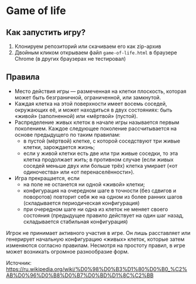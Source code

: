 # Game of life

## Как запустить игру?
1. Клонируем репозиторий или скачиваем его как zip-архив
2. Двойным кликом открываем файл `game-of-life.html` в браузере Chrome (в других браузерах не тестировал)

## Правила

- Место действия игры — размеченная на клетки плоскость, которая может быть безграничной, ограниченной, или замкнутой.
- Каждая клетка на этой поверхности имеет восемь соседей, окружающих её, и может находиться в двух состояниях: быть «живой» (заполненной) или «мёртвой» (пустой).
- Распределение живых клеток в начале игры называется первым поколением. Каждое следующее поколение рассчитывается на основе предыдущего по таким правилам:
  - в пустой (мёртвой) клетке, с которой соседствуют три живые клетки, зарождается жизнь;
  - если у живой клетки есть две или три живые соседки, то эта клетка продолжает жить; в противном случае (если живых соседей меньше двух или больше трёх) клетка умирает («от одиночества» или «от перенаселённости»).
- Игра прекращается, если
  - на поле не останется ни одной «живой» клетки;
  - конфигурация на очередном шаге в точности (без сдвигов и поворотов) повторит себя же на одном из более ранних шагов (складывается периодическая конфигурация)
  - при очередном шаге ни одна из клеток не меняет своего состояния (предыдущее правило действует на один шаг назад, складывается стабильная конфигурация)

Игрок не принимает активного участия в игре. Он лишь расставляет или генерирует начальную конфигурацию «живых» клеток, которые затем изменяются согласно правилам. Несмотря на простоту правил, в игре может возникать огромное разнообразие форм.

Источник: https://ru.wikipedia.org/wiki/%D0%98%D0%B3%D1%80%D0%B0_%C2%AB%D0%96%D0%B8%D0%B7%D0%BD%D1%8C%C2%BB